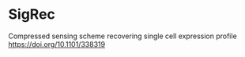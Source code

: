 # SigRec
Compressed sensing scheme recovering single cell expression profile 
https://doi.org/10.1101/338319
